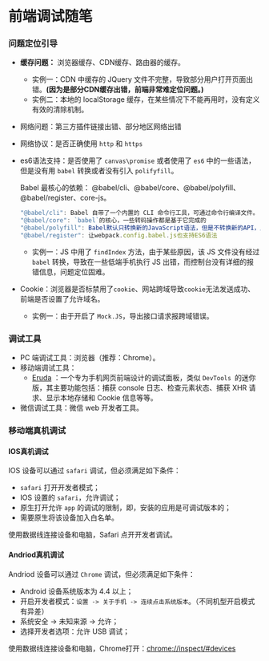 # 前端调试随笔

### 问题定位引导

* **缓存问题：** 浏览器缓存、CDN缓存、路由器的缓存。
  * 实例一：CDN 中缓存的 JQuery 文件不完整，导致部分用户打开页面出错。**(因为是部分CDN缓存出错，前端非常难定位问题。)**
  * 实例二：本地的 localStorage 缓存，在某些情况下不能再用时，没有定义有效的清除机制。
  
* 网络问题：第三方插件链接出错、部分地区网络出错

* 网络协议：是否正确使用 `http` 和 `https`

* es6语法支持：是否使用了 `canvas\promise` 或者使用了 `es6` 中的一些语法，但是没有用 `babel` 转换或者没有引入 `polifyfill`。
  
  Babel 最核心的依赖： @babel/cli、@babel/core、@babel/polyfill、@babel/register、core-js。
  
  ```js
  "@babel/cli": Babel 自带了一个内置的 CLI 命令行工具，可通过命令行编译文件。
  "@babel/core": `babel`的核心，一些转码操作都是基于它完成的
  "@babel/polyfill": Babel默认只转换新的JavaScript语法，但是不转换新的API，比如：`Iterator`、`Generator`、`Set`、`Maps`、`Proxy`、`Reflect`、 `Symbol`、`Promise` 等全局对象，以及一些定义在全局对象上的方法（比如 `Object.assign`、`Array.findIndex` ）都不会转码。而`@babel/polyfill`就可以做到。
  "@babel/register": 让webpack.config.babel.js也支持ES6语法
  ```
  
  * 实例一：JS 中用了 `findIndex` 方法，由于某些原因，该 JS 文件没有经过 `babel` 转换，导致在一些低端手机执行 JS 出错，而控制台没有详细的报错信息，问题定位固难。
  
* Cookie：浏览器是否标禁用了`cookie`、网站跨域导致`cookie`无法发送成功、前端是否设置了允许域名。
  * 实例一：由于开启了 `Mock.JS`，导出接口请求报跨域错误。



### 调试工具

* PC 端调试工具：浏览器（推荐：Chrome）。
* 移动端调试工具：
  * [Eruda](https://github.com/liriliri/eruda/blob/master/doc/README_CN.md) ：一个专为手机网页前端设计的调试面板，类似 `DevTools `的迷你版，其主要功能包括：捕获 console 日志、检查元素状态、捕获 XHR 请求、显示本地存储和 Cookie 信息等等。
* 微信调试工具：微信 web 开发者工具。



### 移动端真机调试

#### IOS真机调试

IOS 设备可以通过 `safari` 调试，但必须满足如下条件：

* `safari` 打开开发者模式；
* IOS 设置的 `safari`，允许调试；
* 原生打开允许 `app` 的调试的限制，即，安装的应用是可调试版本的；
* 需要原生将该设备加入白名单。

使用数据线连接设备和电脑，Safari 点开开发者调试。

#### Andriod真机调试

Andriod 设备可以通过 `Chrome` 调试，但必须满足如下条件：

* Android 设备系统版本为 4.4 以上；
* 开启开发者模式：`设置 -> 关于手机 -> 连续点击系统版本`。（不同机型开启模式有异差）
* 系统安全  -> 未知来源 -> 允许；
* 选择开发者选项：允许 USB 调试；

使用数据线连接设备和电脑，Chrome打开：[chrome://inspect/#devices](chrome://inspect/#devices)

